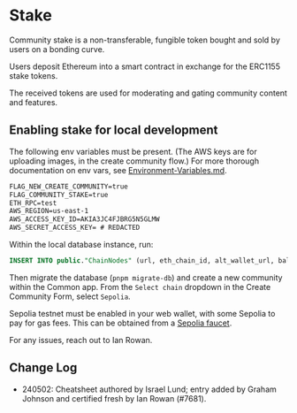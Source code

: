 # Stake

Community stake is a non-transferable, fungible token bought and sold by users on a bonding curve.

Users deposit Ethereum into a smart contract in exchange for the ERC1155 stake tokens.

The received tokens are used for moderating and gating community content and features.

## Enabling stake for local development

The following env variables must be present. (The AWS keys are for uploading images, in the create community flow.) For more thorough documentation on env vars, see [Environment-Variables.md](./Environment-Variables.md).

```txt
FLAG_NEW_CREATE_COMMUNITY=true
FLAG_COMMUNITY_STAKE=true
ETH_RPC=test
AWS_REGION=us-east-1
AWS_ACCESS_KEY_ID=AKIA3JC4FJBRG5N5GLMW
AWS_SECRET_ACCESS_KEY= # REDACTED
```

Within the local database instance, run:

```sql
INSERT INTO public."ChainNodes" (url, eth_chain_id, alt_wallet_url, balance_type, name) VALUES ('https://eth-sepolia.g.alchemy.com/v2/G-9qTX3nSlAcihqA056hwGHiiolrUQj2', 11155111, 'https://eth-sepolia.g.alchemy.com/v2/G-9qTX3nSlAcihqA056hwGHiiolrUQj2', 'ethereum', 'Sepolia');
```

Then migrate the database (`pnpm migrate-db`) and create a new community within the Common app. From the `Select chain` dropdown in the Create Community Form, select `Sepolia`.

Sepolia testnet must be enabled in your web wallet, with some Sepolia to pay for gas fees. This can be obtained from a [Sepolia faucet](https://sepoliafaucet.com/).

For any issues, reach out to Ian Rowan.

## Change Log

- 240502: Cheatsheet authored by Israel Lund; entry added by Graham Johnson and certified fresh by Ian Rowan (#7681).
